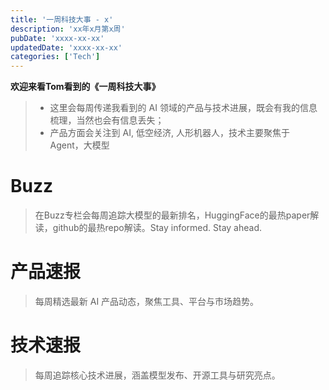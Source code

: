 ```yaml
---
title: '一周科技大事 - x'
description: 'xx年x月第x周'
pubDate: 'xxxx-xx-xx'
updatedDate: 'xxxx-xx-xx'
categories: ['Tech']
---
```

**欢迎来看Tom看到的《一周科技大事》**
>- 这里会每周传递我看到的 AI 领域的产品与技术进展，既会有我的信息梳理，当然也会有信息丢失；<br>
>- 产品方面会关注到 AI, 低空经济, 人形机器人，技术主要聚焦于 Agent，大模型
# Buzz
> 在Buzz专栏会每周追踪大模型的最新排名，HuggingFace的最热paper解读，github的最热repo解读。Stay informed. Stay ahead.


# 产品速报
> 每周精选最新 AI 产品动态，聚焦工具、平台与市场趋势。


# 技术速报
> 每周追踪核心技术进展，涵盖模型发布、开源工具与研究亮点。

